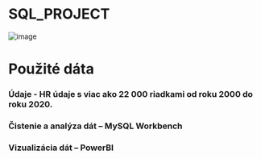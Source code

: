 # SQL_PROJECT

![image](https://github.com/user-attachments/assets/8fc9dcdd-7a54-419e-9828-67025f2359d6)


# Použité dáta 
### Údaje - HR údaje s viac ako 22 000 riadkami od roku 2000 do roku 2020.
### Čistenie a analýza dát – MySQL Workbench
### Vizualizácia dát – PowerBI
